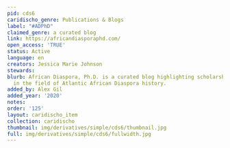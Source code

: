 ```yaml
---
pid: cds6
caridischo_genre: Publications & Blogs
label: "#ADPhD"
claimed_genre: a curated blog
link: https://africandiasporaphd.com/
open_access: 'TRUE'
status: Active
language: en
creators: Jessica Marie Johnson
stewards: 
blurb: African Diaspora, Ph.D. is a curated blog highlighting scholarship and scholars
  in the field of Atlantic African Diaspora history.
added_by: Alex Gil
added_year: '2020'
notes: 
order: '125'
layout: caridischo_item
collection: caridischo
thumbnail: img/derivatives/simple/cds6/thumbnail.jpg
full: img/derivatives/simple/cds6/fullwidth.jpg
---
```

